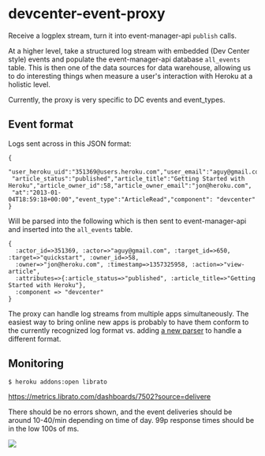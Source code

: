# devcenter-event-proxy

Receive a logplex stream, turn it into event-manager-api `publish` calls.

At a higher level, take a structured log stream with embedded (Dev Center style) events and populate the event-manager-api database `all_events` table. This is then one of the data sources for data warehouse, allowing us to do interesting things when measure a user's interaction with Heroku at a holistic level.

Currently, the proxy is very specific to DC events and event_types.

## Event format

Logs sent across in this JSON format:

```
{
 "user_heroku_uid":"351369@users.heroku.com","user_email":"aguy@gmail.com","article_id":650,"article_slug":"quickstart",
 "article_status":"published","article_title":"Getting Started with Heroku","article_owner_id":58,"article_owner_email":"jon@heroku.com",
 "at":"2013-01-04T18:59:18+00:00","event_type":"ArticleRead","component": "devcenter"
}
```

Will be parsed into the following which is then sent to event-manager-api and inserted into the `all_events` table.

```
{
  :actor_id=>351369, :actor=>"aguy@gmail.com", :target_id=>650, :target=>"quickstart", :owner_id=>58,
  :owner=>"jon@heroku.com", :timestamp=>1357325958, :action=>"view-article",
  :attributes=>{:article_status=>"published", :article_title=>"Getting Started with Heroku"},
  :component => "devcenter"
}
```

The proxy can handle log streams from multiple apps simultaneously. The easiest way to bring online new apps is probably to have them conform to the currently recognized log format vs. adding [a new parser](https://github.com/heroku/devcenter-event-proxy/blob/master/lib/parsers/devcenter_message_parser.rb) to handle a different format.

## Monitoring

```
$ heroku addons:open librato
```

https://metrics.librato.com/dashboards/7502?source=delivere

There should be no errors shown, and the event deliveries should be around 10-40/min depending on time of day. 99p response times should be in the low 100s of ms.

![](http://f.cl.ly/items/2b0m2S131Y0V0f0B3q0q/Image%202014-01-08%20at%201.11.47%20PM.png)
